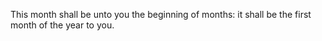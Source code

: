 This month shall be unto you the beginning of months: it shall be the first month of the year to you.
